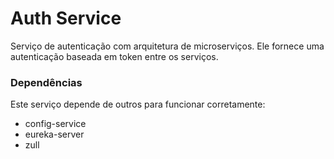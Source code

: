 # Auth Service
Serviço de autenticação com arquitetura de microserviços. Ele fornece uma autenticação baseada em token entre os serviços.

### Dependências

Este serviço depende de outros para funcionar corretamente:

- config-service 
- eureka-server
- zull


